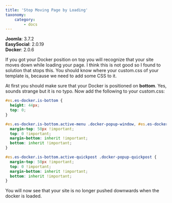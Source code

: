 ```yaml
---
title: 'Stop Moving Page by Loading'
taxonomy:
    category:
        - docs
---
```


**Joomla**: 3.7.2</br>
**EasySocial**: 2.0.19</br>
**Docker**: 2.0.6</br>

If you got your Docker position on top you will recognize that your site moves down while loading your page. I think this is not good so I found to solution that stops this. You should know where your custom.css of your template is, because we need to add some CSS to it.

At first you should make sure that your Docker is positioned on **bottom**. Yes, sounds strange but it is no typo. Now add the following to your custom.css:

```css
#es.es-docker.is-bottom {
  height: 44px;
  top: 0; 
}

#es.es-docker.is-bottom.active-menu .docker-popup-window, #es.es-docker.is-bottom.active-mobile-login .docker-popup-window {
  margin-top: 50px !important;
  top: 0 !important;
  margin-bottom: inherit !important;
  bottom: inherit !important; 
}

#es.es-docker.is-bottom.active-quickpost .docker-popup-quickpost {
  margin-top: 50px !important;
  top: 0 !important;
  margin-bottom: inherit !important;
  bottom: inherit !important; 
}
```

You will now see that your site is no longer pushed downwards when the docker is loaded.